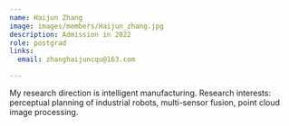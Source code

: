 ```yaml
---
name: Haijun Zhang
image: images/members/Haijun_zhang.jpg
description: Admission in 2022
role: postgrad
links:
  email: zhanghaijuncqu@163.com

---
```


My research direction is intelligent manufacturing. Research interests: perceptual planning of industrial robots, multi-sensor fusion, point cloud image processing.
